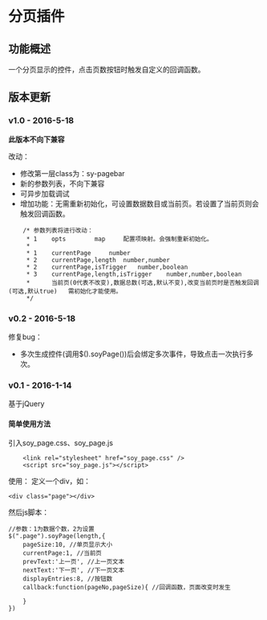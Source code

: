 # 分页插件
## 功能概述
一个分页显示的控件，点击页数按钮时触发自定义的回调函数。
## 版本更新
### v1.0 - 2016-5-18 
**此版本不向下兼容**

改动：

* 修改第一层class为：sy-pagebar
* 新的参数列表，不向下兼容
* 可异步加载调试
* 增加功能：无需重新初始化，可设置数据数目或当前页。若设置了当前页则会触发回调函数。

```
	/* 参数列表将进行改动：
	 * 1	opts		map		配置项映射。会强制重新初始化。
	 * 
	 * 1	currentPage		number
	 * 2	currentPage,length	number,number	
	 * 2	currentPage,isTrigger	number,boolean	
	 * 3	currentPage,length,isTrigger	number,number,boolean	
	 * 		当前页(0代表不改变),数据总数(可选,默认不变),改变当前页时是否触发回调(可选,默认true)	需初始化才能使用。
	 */
```

### v0.2 - 2016-5-18

修复bug：

* 多次生成控件(调用$().soyPage())后会绑定多次事件，导致点击一次执行多次。

### v0.1 - 2016-1-14

基于jQuery

#### 简单使用方法

引入soy_page.css、soy_page.js
```
	<link rel="stylesheet" href="soy_page.css" />
	<script src="soy_page.js"></script>
```

使用：
定义一个div，如：
```
<div class="page"></div>
```

然后js脚本：
```
//参数：1为数据个数，2为设置
$(".page").soyPage(length,{
	pageSize:10, //单页显示大小
	currentPage:1, //当前页
	prevText:'上一页', //上一页文本
	nextText:'下一页', //下一页文本
	displayEntries:8, //按钮数
	callback:function(pageNo,pageSize){ //回调函数，页面改变时发生

	}
})
```

